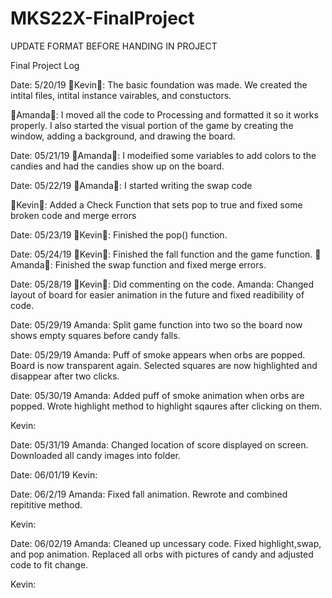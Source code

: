 # MKS22X-FinalProject

UPDATE FORMAT BEFORE HANDING IN PROJECT

Final Project Log

Date: 5/20/19
🦊Kevin🦊: The basic foundation was made. We created the intital files, intital instance vairables, and constuctors.

🐳Amanda🐳: I moved all the code to Processing and formatted it so it works properly. I also started the visual portion of the game by creating the window, adding a background, and drawing the board.

Date: 05/21/19
🐳Amanda🐳: I modeified some variables to add colors to the candies and had the candies show up on the board.

Date: 05/22/19
🐳Amanda🐳: I started writing the swap code

🦊Kevin🦊: Added a Check Function that sets pop to true and fixed some broken code and merge errors
       
Date: 05/23/19
🦊Kevin🦊: Finished the pop() function.

Date: 05/24/19
🦊Kevin🦊: Finished the fall function and the game function.
🐳Amanda🐳: Finished the swap function and fixed merge errors.

Date: 05/28/19
🦊Kevin🦊: Did commenting on the code.
Amanda: Changed layout of board for easier animation in the future and fixed readibility of code.

Date: 05/29/19
Amanda: Split game function into two so the board now shows empty squares before candy falls.

Date: 05/29/19
Amanda: Puff of smoke appears when orbs are popped.
        Board is now transparent again.
        Selected squares are now highlighted and disappear after two clicks.

Date: 05/30/19
Amanda: Added puff of smoke animation when orbs are popped.
        Wrote highlight method to highlight sqaures after clicking on them.
        
Kevin: 
        
Date: 05/31/19
Amanda: Changed location of score displayed on screen.
        Downloaded all candy images into folder.
        
Date: 06/01/19
Kevin: 

Date: 06/2/19
Amanda: Fixed fall animation.
        Rewrote and combined repititive method.
        
Kevin: 

Date: 06/02/19
Amanda: Cleaned up uncessary code.
        Fixed highlight,swap, and pop animation.
        Replaced all orbs with pictures of candy and adjusted code to fit change.
        
Kevin:
